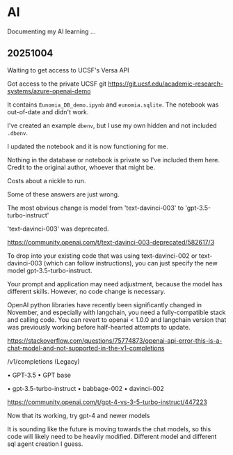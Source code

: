 #	AI

Documenting my AI learning ...




##	20251004

Waiting to get access to UCSF's Versa API

Got access to the private UCSF git https://git.ucsf.edu/academic-research-systems/azure-openai-demo

It contains `Eunomia_DB_demo.ipynb` and `eunomia.sqlite`.
The notebook was out-of-date and didn't work.

I've created an example `dbenv`, but I use my own hidden and not included `.dbenv`.

I updated the notebook and it is now functioning for me.

Nothing in the database or notebook is private so I've included them here.
Credit to the original author, whoever that might be.

Costs about a nickle to run.

Some of these answers are just wrong.

The most obvious change is model from 'text-davinci-003' to 'gpt-3.5-turbo-instruct' 



'text-davinci-003' was deprecated.

https://community.openai.com/t/text-davinci-003-deprecated/582617/3

To drop into your existing code that was using text-davinci-002 or text-davinci-003 (which can follow instructions), you can just specify the new model gpt-3.5-turbo-instruct.

Your prompt and application may need adjustment, because the model has different skills. However, no code change is necessary.

OpenAI python libraries have recently been significantly changed in November, and especially with langchain, you need a fully-compatible stack and calling code. You can revert to openai < 1.0.0 and langchain version that was previously working before half-hearted attempts to update.


https://stackoverflow.com/questions/75774873/openai-api-error-this-is-a-chat-model-and-not-supported-in-the-v1-completions


/v1/completions (Legacy)

• GPT-3.5
• GPT base

• gpt-3.5-turbo-instruct
• babbage-002
• davinci-002


https://community.openai.com/t/gpt-4-vs-3-5-turbo-instruct/447223

Now that its working, try gpt-4 and newer models



It is sounding like the future is moving towards the chat models, 
so this code will likely need to be heavily modified.
Different model and different sql agent creation I guess.



